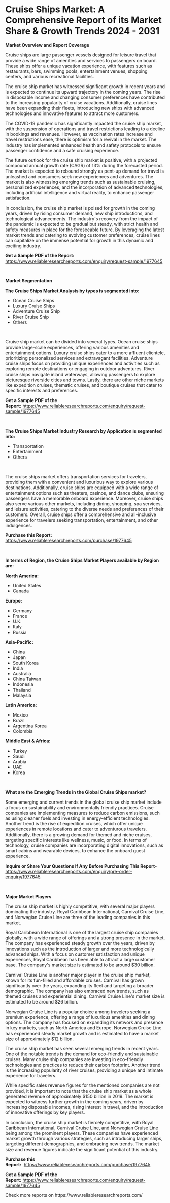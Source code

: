 <p><h1>Cruise Ships Market: A Comprehensive Report of its Market Share & Growth Trends 2024 - 2031</h1></p><p><strong>Market Overview and Report Coverage</strong></p>
<p><p>Cruise ships are large passenger vessels designed for leisure travel that provide a wide range of amenities and services to passengers on board. These ships offer a unique vacation experience, with features such as restaurants, bars, swimming pools, entertainment venues, shopping centers, and various recreational facilities.</p><p>The cruise ship market has witnessed significant growth in recent years and is expected to continue its upward trajectory in the coming years. The rise in disposable income and changing consumer preferences have contributed to the increasing popularity of cruise vacations. Additionally, cruise lines have been expanding their fleets, introducing new ships with advanced technologies and innovative features to attract more customers.</p><p>The COVID-19 pandemic has significantly impacted the cruise ship market, with the suspension of operations and travel restrictions leading to a decline in bookings and revenues. However, as vaccination rates increase and travel restrictions ease, there is optimism for a revival in the market. The industry has implemented enhanced health and safety protocols to ensure passenger confidence and a safe cruising experience.</p><p>The future outlook for the cruise ship market is positive, with a projected compound annual growth rate (CAGR) of 13% during the forecasted period. The market is expected to rebound strongly as pent-up demand for travel is unleashed and consumers seek new experiences and adventures. The market is also witnessing emerging trends such as sustainable cruising, personalized experiences, and the incorporation of advanced technologies, including artificial intelligence and virtual reality, to enhance passenger satisfaction.</p><p>In conclusion, the cruise ship market is poised for growth in the coming years, driven by rising consumer demand, new ship introductions, and technological advancements. The industry's recovery from the impact of the pandemic is expected to be gradual but steady, with strict health and safety measures in place for the foreseeable future. By leveraging the latest market trends and catering to evolving customer preferences, cruise lines can capitalize on the immense potential for growth in this dynamic and exciting industry.</p></p>
<p><strong>Get a Sample PDF of the Report:</strong> <a href="https://www.reliableresearchreports.com/enquiry/request-sample/1977645">https://www.reliableresearchreports.com/enquiry/request-sample/1977645</a></p>
<p>&nbsp;</p>
<p><strong>Market Segmentation</strong></p>
<p><strong>The Cruise Ships Market Analysis by types is segmented into:</strong></p>
<p><ul><li>Ocean Cruise Ships</li><li>Luxury Cruise Ships</li><li>Adventure Cruise Ship</li><li>River Cruise Ship</li><li>Others</li></ul></p>
<p>&nbsp;</p>
<p><p>Cruise ship market can be divided into several types. Ocean cruise ships provide large-scale experiences, offering various amenities and entertainment options. Luxury cruise ships cater to a more affluent clientele, prioritizing personalized services and extravagant facilities. Adventure cruise ships focus on providing unique experiences and activities such as exploring remote destinations or engaging in outdoor adventures. River cruise ships navigate inland waterways, allowing passengers to explore picturesque riverside cities and towns. Lastly, there are other niche markets like expedition cruises, thematic cruises, and boutique cruises that cater to specific interests and preferences.</p></p>
<p><strong>Get a Sample PDF of the Report:</strong>&nbsp;<a href="https://www.reliableresearchreports.com/enquiry/request-sample/1977645">https://www.reliableresearchreports.com/enquiry/request-sample/1977645</a></p>
<p>&nbsp;</p>
<p><strong>The Cruise Ships Market Industry Research by Application is segmented into:</strong></p>
<p><ul><li>Transportation</li><li>Entertainment</li><li>Others</li></ul></p>
<p>&nbsp;</p>
<p><p>The cruise ships market offers transportation services for travelers, providing them with a convenient and luxurious way to explore various destinations. Additionally, cruise ships are equipped with a wide range of entertainment options such as theaters, casinos, and dance clubs, ensuring passengers have a memorable onboard experience. Moreover, cruise ships also serve various other markets, including dining, shopping, spa services, and leisure activities, catering to the diverse needs and preferences of their customers. Overall, cruise ships offer a comprehensive and all-inclusive experience for travelers seeking transportation, entertainment, and other indulgences.</p></p>
<p><strong>Purchase this Report:</strong>&nbsp; <a href="https://www.reliableresearchreports.com/purchase/1977645">https://www.reliableresearchreports.com/purchase/1977645</a></p>
<p>&nbsp;</p>
<p><strong>In terms of Region, the Cruise Ships Market Players available by Region are:</strong></p>
<p>
    <p> <strong> North America: </strong>
        <ul>
            <li>United States</li>
            <li>Canada</li>
        </ul>
        </p> 
    <p> <strong> Europe: </strong>
        <ul>
            <li>Germany</li>
            <li>France</li>
            <li>U.K.</li>
            <li>Italy</li>
            <li>Russia</li>
        </ul>
        </p> 
    <p> <strong> Asia-Pacific: </strong>
        <ul>
            <li>China</li>
            <li>Japan</li>
            <li>South Korea</li>
            <li>India</li>
            <li>Australia</li>
            <li>China Taiwan</li>
            <li>Indonesia</li>
            <li>Thailand</li>
            <li>Malaysia</li>
        </ul>
        </p> 
    <p> <strong> Latin America: </strong>
        <ul>
            <li>Mexico</li>
            <li>Brazil</li>
            <li>Argentina Korea</li>
            <li>Colombia</li>
        </ul>
        </p> 
    <p> <strong> Middle East & Africa: </strong>
        <ul>
            <li>Turkey</li>
            <li>Saudi</li>
            <li>Arabia</li>
            <li>UAE</li>
            <li>Korea</li>
        </ul>
    </p>
    </p>
<p>&nbsp;</p>
<p><strong>What are the Emerging Trends in the Global Cruise Ships market?</strong></p>
<p><p>Some emerging and current trends in the global cruise ship market include a focus on sustainability and environmentally friendly practices. Cruise companies are implementing measures to reduce carbon emissions, such as using cleaner fuels and investing in energy-efficient technologies. Another trend is the rise of expedition cruises, which offer unique experiences in remote locations and cater to adventurous travelers. Additionally, there is a growing demand for themed and niche cruises, targeting specific interests like wellness, music, or food. In terms of technology, cruise companies are incorporating digital innovations, such as smart cabins and wearable devices, to enhance the onboard guest experience.</p></p>
<p><strong>Inquire or Share Your Questions If Any Before Purchasing This Report</strong>- <a href="https://www.reliableresearchreports.com/enquiry/pre-order-enquiry/1977645">https://www.reliableresearchreports.com/enquiry/pre-order-enquiry/1977645</a></p>
<p>&nbsp;</p>
<p><strong>Major Market Players</strong></p>
<p><p>The cruise ship market is highly competitive, with several major players dominating the industry. Royal Caribbean International, Carnival Cruise Line, and Norwegian Cruise Line are three of the leading companies in this market.</p><p>Royal Caribbean International is one of the largest cruise ship companies globally, with a wide range of offerings and a strong presence in the market. The company has experienced steady growth over the years, driven by innovations such as the introduction of larger and more technologically advanced ships. With a focus on customer satisfaction and unique experiences, Royal Caribbean has been able to attract a large customer base. The company's market size is estimated to be around $30 billion.</p><p>Carnival Cruise Line is another major player in the cruise ship market, known for its fun-filled and affordable cruises. Carnival has grown significantly over the years, expanding its fleet and targeting a broader demographic. The company has also embraced new trends, such as themed cruises and experiential dining. Carnival Cruise Line's market size is estimated to be around $26 billion.</p><p>Norwegian Cruise Line is a popular choice among travelers seeking a premium experience, offering a range of luxurious amenities and dining options. The company has focused on expanding its network and presence in key markets, such as North America and Europe. Norwegian Cruise Line has experienced steady market growth and is estimated to have a market size of approximately $12 billion.</p><p>The cruise ship market has seen several emerging trends in recent years. One of the notable trends is the demand for eco-friendly and sustainable cruises. Many cruise ship companies are investing in eco-friendly technologies and practices to reduce their carbon footprint. Another trend is the increasing popularity of river cruises, providing a unique and intimate experience for travelers.</p><p>While specific sales revenue figures for the mentioned companies are not provided, it is important to note that the cruise ship market as a whole generated revenue of approximately $150 billion in 2019. The market is expected to witness further growth in the coming years, driven by increasing disposable incomes, rising interest in travel, and the introduction of innovative offerings by key players.</p><p>In conclusion, the cruise ship market is fiercely competitive, with Royal Caribbean International, Carnival Cruise Line, and Norwegian Cruise Line being among the prominent players. These companies have experienced market growth through various strategies, such as introducing larger ships, targeting different demographics, and embracing new trends. The market size and revenue figures indicate the significant potential of this industry.</p></p>
<p><strong>Purchase this Report:</strong>&nbsp;&nbsp;<a href="https://www.reliableresearchreports.com/purchase/1977645">https://www.reliableresearchreports.com/purchase/1977645</a></p>
<p></p>
<p><strong>Get a Sample PDF of the Report:</strong>&nbsp;<a href="https://www.reliableresearchreports.com/enquiry/request-sample/1977645">https://www.reliableresearchreports.com/enquiry/request-sample/1977645</a></p>
<p>Check more reports on https://www.reliableresearchreports.com/</p>